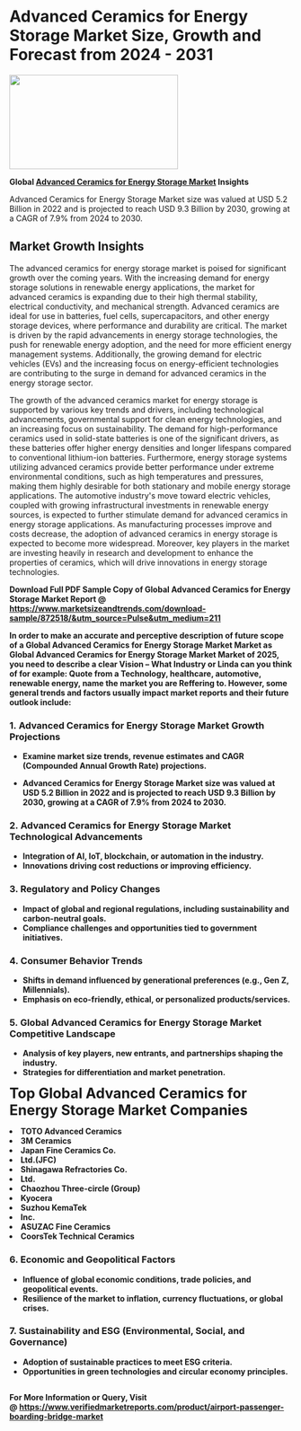 <H1>Advanced Ceramics for Energy Storage Market Size, Growth and Forecast from 2024 - 2031</H1><img class="aligncenter size-medium wp-image-584254" src="https://thirdeyenews.in/wp-content/uploads/2024/09/Global-Market-Research-300x168.jpeg" alt="" width="300" height="168" /><p><strong>Global&nbsp;<a href="https://www.marketsizeandtrends.com/download-sample/872518/&amp;utm_source=Pulse&amp;utm_medium=211">Advanced Ceramics for Energy Storage Market</a> Insights</strong></p><p>Advanced Ceramics for Energy Storage Market size was valued at USD 5.2 Billion in 2022 and is projected to reach USD 9.3 Billion by 2030, growing at a CAGR of 7.9% from 2024 to 2030.</p><p><h2>Market Growth Insights</h2> <p>The advanced ceramics for energy storage market is poised for significant growth over the coming years. With the increasing demand for energy storage solutions in renewable energy applications, the market for advanced ceramics is expanding due to their high thermal stability, electrical conductivity, and mechanical strength. Advanced ceramics are ideal for use in batteries, fuel cells, supercapacitors, and other energy storage devices, where performance and durability are critical. The market is driven by the rapid advancements in energy storage technologies, the push for renewable energy adoption, and the need for more efficient energy management systems. Additionally, the growing demand for electric vehicles (EVs) and the increasing focus on energy-efficient technologies are contributing to the surge in demand for advanced ceramics in the energy storage sector.</p> <p><strong></strong></p> <p>The growth of the advanced ceramics market for energy storage is supported by various key trends and drivers, including technological advancements, governmental support for clean energy technologies, and an increasing focus on sustainability. The demand for high-performance ceramics used in solid-state batteries is one of the significant drivers, as these batteries offer higher energy densities and longer lifespans compared to conventional lithium-ion batteries. Furthermore, energy storage systems utilizing advanced ceramics provide better performance under extreme environmental conditions, such as high temperatures and pressures, making them highly desirable for both stationary and mobile energy storage applications. The automotive industry's move toward electric vehicles, coupled with growing infrastructural investments in renewable energy sources, is expected to further stimulate demand for advanced ceramics in energy storage applications. As manufacturing processes improve and costs decrease, the adoption of advanced ceramics in energy storage is expected to become more widespread. Moreover, key players in the market are investing heavily in research and development to enhance the properties of ceramics, which will drive innovations in energy storage technologies. <p><strong></p><p><span class=""><strong>Download Full PDF Sample Copy of Global Advanced Ceramics for Energy Storage Market Report</strong> @ <a href="https://www.marketsizeandtrends.com/download-sample/872518/&amp;utm_source=Pulse&amp;utm_medium=211" target="_blank">https://www.marketsizeandtrends.com/download-sample/872518/&amp;utm_source=Pulse&amp;utm_medium=211</a></span></p><p>In order to make an accurate and perceptive description of future scope of a Global&nbsp;Advanced Ceramics for Energy Storage Market Market as Global&nbsp;Advanced Ceramics for Energy Storage Market Market of 2025, you need to describe a clear Vision &ndash; What Industry or Linda can you think of for example: Quote from a Technology, healthcare, automotive, renewable energy, name the market you are Reffering to. However, some general trends and factors usually impact market reports and their future outlook include:</p><h3>1.&nbsp;<strong>Advanced Ceramics for Energy Storage Market Growth Projections</strong></h3><ul><li>Examine market size trends, revenue estimates and CAGR (Compounded Annual Growth Rate) projections.</li><li><p>Advanced Ceramics for Energy Storage Market size was valued at USD 5.2 Billion in 2022 and is projected to reach USD 9.3 Billion by 2030, growing at a CAGR of 7.9% from 2024 to 2030.</p></li></ul><h3>2.&nbsp;<strong>Advanced Ceramics for Energy Storage Market Technological Advancements</strong></h3><ul><li>Integration of AI, IoT, blockchain, or automation in the industry.</li><li>Innovations driving cost reductions or improving efficiency.</li></ul><h3>3.&nbsp;<strong>Regulatory and Policy Changes</strong></h3><ul><li>Impact of global and regional regulations, including sustainability and carbon-neutral goals.</li><li>Compliance challenges and opportunities tied to government initiatives.</li></ul><h3>4.&nbsp;<strong>Consumer Behavior Trends</strong></h3><ul><li>Shifts in demand influenced by generational preferences (e.g., Gen Z, Millennials).</li><li>Emphasis on eco-friendly, ethical, or personalized products/services.</li></ul><h3>5.&nbsp;<strong>Global Advanced Ceramics for Energy Storage Market Competitive Landscape</strong></h3><ul><li>Analysis of key players, new entrants, and partnerships shaping the industry.</li><li>Strategies for differentiation and market penetration.</li></ul><p data-pm-slice="1 1 []"><span style="color: inherit; font-family: inherit; font-size: 25px;">Top Global Advanced Ceramics for Energy Storage Market Companies</span></p><div class="" data-test-id=""><p><li>TOTO Advanced Ceramics</li><li> 3M Ceramics</li><li> Japan Fine Ceramics Co.</li><li>Ltd.(JFC)</li><li> Shinagawa Refractories Co.</li><li> Ltd.</li><li> Chaozhou Three-circle (Group)</li><li> Kyocera</li><li> Suzhou KemaTek</li><li> Inc.</li><li> ASUZAC Fine Ceramics</li><li> CoorsTek Technical Ceramics</li></p></div><h3>6.&nbsp;<strong>Economic and Geopolitical Factors</strong></h3><ul><li>Influence of global economic conditions, trade policies, and geopolitical events.</li><li>Resilience of the market to inflation, currency fluctuations, or global crises.</li></ul><h3>7.&nbsp;<strong>Sustainability and ESG (Environmental, Social, and Governance)</strong></h3><ul><li>Adoption of sustainable practices to meet ESG criteria.</li><li>Opportunities in green technologies and circular economy principles.</li></ul><h2><strong style="font-size: 14px;">For More Information or Query, Visit @&nbsp;</strong><a style="background-color: #ffffff; font-size: 14px;" href="https://www.marketsizeandtrends.com/report/advanced-ceramics-for-energy-storage-market/" target="_blank">https://www.verifiedmarketreports.com/product/airport-passenger-boarding-bridge-market</a></h2>
